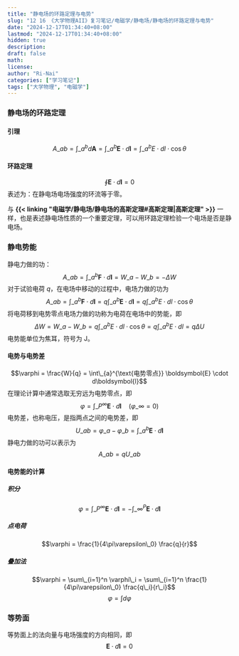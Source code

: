 ```yaml
---
title: "静电场的环路定理与电势"
slug: "12 16 《大学物理AII》复习笔记/电磁学/静电场/静电场的环路定理与电势"
date: "2024-12-17T01:34:40+08:00"
lastmod: "2024-12-17T01:34:40+08:00"
hidden: true
description:
draft: false
math:
license:
author: "Ri-Nai"
categories: ["学习笔记"]
tags: ["大学物理", "电磁学"]
---
```

### 静电场的环路定理
#### 引理
$$A\_{ab} = \int\_{a}^{b} d\boldsymbol{A} = \int\_{a}^{b} \boldsymbol{E} \cdot d\boldsymbol{l} = \int\_{a}^{b} E \cdot dl \cdot \cos \theta$$
#### 环路定理
$$\oint \boldsymbol{E} \cdot d\boldsymbol{l} = 0$$
表述为：在静电场电场强度的环流等于零。  

与 **{{< linking "电磁学/静电场/静电场的高斯定理#高斯定理|高斯定理" >}}** 一样，也是表述静电场性质的一个重要定理，可以用环路定理检验一个电场是否是静电场。

### 静电势能
静电力做的功：
$$A\_{ab} = \int\_a^b \boldsymbol{F} \cdot d\boldsymbol{l} = W\_a - W\_b = -\Delta W$$
对于试验电荷 $q$，在电场中移动的过程中，电场力做的功为
$$A\_{ab} = \int\_a^b \boldsymbol{F} \cdot d\boldsymbol{l} = q \int\_a^b \boldsymbol{E} \cdot d\boldsymbol{l} = q \int\_a^b E \cdot dl \cdot \cos \theta$$
将电荷移到电势零点电场力做的功称为电荷在电场中的势能，即
$$\Delta W = W\_a - W\_b = q \int\_a^b E \cdot dl \cdot \cos \theta = q \int\_a^b E \cdot dl = q \Delta U$$
电势能单位为焦耳，符号为 $\text{J}$。

#### 电势与电势差
$$\varphi = \frac{W}{q} = \int\_{a}^{\text{电势零点}} \boldsymbol{E} \cdot d\boldsymbol{l}$$
在理论计算中通常选取无穷远为电势零点，即
$$\varphi = \int\_{P}^{\infty} \boldsymbol{E} \cdot d\boldsymbol{l} \quad (\varphi\_{\infty} = 0)$$
电势差，也称电压，是指两点之间的电势差，即
$$U\_{ab} = \varphi\_a - \varphi\_b = \int\_{a}^{b} \boldsymbol{E} \cdot d\boldsymbol{l}$$
静电力做的功可以表示为
$$A\_{ab} = q U\_{ab}$$
#### 电势能的计算
##### 积分
$$\varphi = \int\_{P}^{\infty} \boldsymbol{E} \cdot d\boldsymbol{l} = -\int\_{\infty}^{P} \boldsymbol{E} \cdot d\boldsymbol{l}$$
##### 点电荷
$$\varphi = \frac{1}{4\pi\varepsilon\_0} \frac{q}{r}$$

##### 叠加法
$$\varphi = \sum\_{i=1}^n \varphi\_i = \sum\_{i=1}^n \frac{1}{4\pi\varepsilon\_0} \frac{q\_i}{r\_i}$$
$$\varphi = \int d\varphi$$

### 等势面
等势面上的法向量与电场强度的方向相同，即
$$\boldsymbol{E} \cdot d\boldsymbol{l} = 0$$
